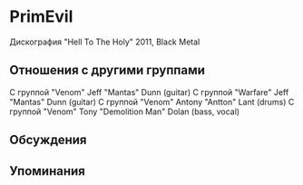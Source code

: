 # PrimEvil

Дискография
"Hell To The Holy" 2011, Black Metal

## Отношения с другими группами

C группой "Venom" Jeff "Mantas" Dunn (guitar)
C группой "Warfare" Jeff "Mantas" Dunn (guitar)
C группой "Venom" Antony "Antton" Lant (drums)
C группой "Venom" Tony "Demolition Man" Dolan (bass, vocal)

## Обсуждения


## Упоминания

